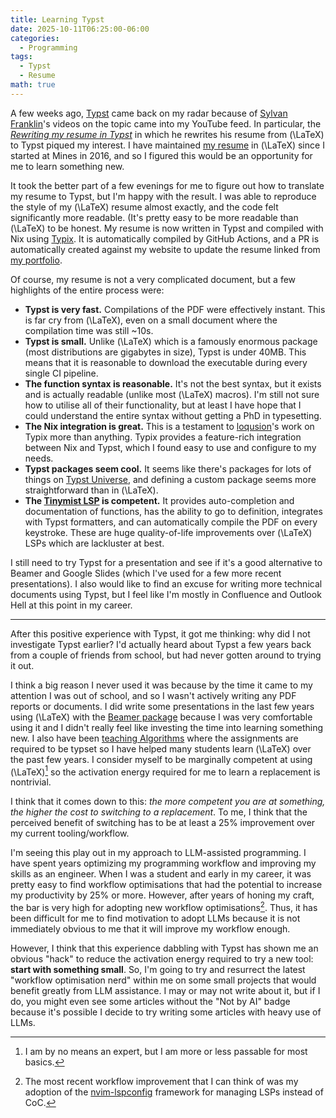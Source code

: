 ```yaml
---
title: Learning Typst
date: 2025-10-11T06:25:00-06:00
categories:
  - Programming
tags:
  - Typst
  - Resume
math: true
---
```


A few weeks ago, [Typst](https://typst.app/) came back on my radar because of
[Sylvan Franklin](https://www.youtube.com/@sylvanfranklin)'s videos on the topic
came into my YouTube feed. In particular, the
[_Rewriting my resume in Typst_](https://www.youtube.com/watch?v=Bwo1oX4wapE) in
which he rewrites his resume from \(\LaTeX\) to Typst piqued my interest. I have
maintained [my resume](https://github.com/sumnerevans/resume) in \(\LaTeX\)
since I started at Mines in 2016, and so I figured this would be an opportunity
for me to learn something new.

It took the better part of a few evenings for me to figure out how to translate
my resume to Typst, but I'm happy with the result. I was able to reproduce the
style of my \(\LaTeX\) resume almost exactly, and the code felt significantly
more readable. (It's pretty easy to be more readable than \(\LaTeX\) to be
honest. My resume is now written in Typst and compiled with Nix using
[Typix](https://loqusion.github.io/typix/). It is automatically compiled by
GitHub Actions, and a PR is automatically created against my website to update
the resume linked from [my portfolio]({{<ref"../../portfolio/index.md">}}).

Of course, my resume is not a very complicated document, but a few highlights of
the entire process were:

- **Typst is very fast.** Compilations of the PDF were effectively instant. This
  is far cry from \(\LaTeX\), even on a small document where the compilation
  time was still ~10s.
- **Typst is small.** Unlike \(\LaTeX\) which is a famously enormous package
  (most distributions are gigabytes in size), Typst is under 40MB. This means
  that it is reasonable to download the executable during every single CI
  pipeline.
- **The function syntax is reasonable.** It's not the best syntax, but it exists
  and is actually readable (unlike most \(\LaTeX\) macros). I'm still not sure
  how to utilise all of their functionality, but at least I have hope that I
  could understand the entire syntax without getting a PhD in typesetting.
- **The Nix integration is great.** This is a testament to
  [loqusion](https://loqusion.dev)'s work on Typix more than anything. Typix
  provides a feature-rich integration between Nix and Typst, which I found easy
  to use and configure to my needs.
- **Typst packages seem cool.** It seems like there's packages for lots of
  things on [Typst Universe](https://typst.app/universe/), and defining a custom
  package seems more straightforward than in \(\LaTeX\).
- **The [Tinymist LSP](https://myriad-dreamin.github.io/tinymist/) is
  competent.** It provides auto-completion and documentation of functions, has
  the ability to go to definition, integrates with Typst formatters, and can
  automatically compile the PDF on every keystroke. These are huge
  quality-of-life improvements over \(\LaTeX\) LSPs which are lackluster at
  best.

I still need to try Typst for a presentation and see if it's a good alternative
to Beamer and Google Slides (which I've used for a few more recent
presentations). I also would like to find an excuse for writing more technical
documents using Typst, but I feel like I'm mostly in Confluence and Outlook Hell
at this point in my career.

---

After this positive experience with Typst, it got me thinking: why did I not
investigate Typst earlier? I'd actually heard about Typst a few years back from
a couple of friends from school, but had never gotten around to trying it out.

I think a big reason I never used it was because by the time it came to my
attention I was out of school, and so I wasn't actively writing any PDF reports
or documents. I did write some presentations in the last few years using
\(\LaTeX\) with the [Beamer package](https://ctan.org/pkg/beamer?lang=en)
because I was very comfortable using it and I didn't really feel like investing
the time into learning something new. I also have been
[teaching Algorithms]({{<ref"../../portfolio/index.md#experience-adjunct-mines">}})
where the assignments are required to be typset so I have helped many students
learn \(\LaTeX\) over the past few years. I consider myself to be marginally
competent at using \(\LaTeX\)[^1] so the activation energy required for me to
learn a replacement is nontrivial.

I think that it comes down to this: _the more competent you are at something,
the higher the cost to switching to a replacement_. To me, I think that the
perceived benefit of switching has to be at least a 25% improvement over my
current tooling/workflow.

I'm seeing this play out in my approach to LLM-assisted programming. I have
spent years optimizing my programming workflow and improving my skills as an
engineer. When I was a student and early in my career, it was pretty easy to
find workflow optimisations that had the potential to increase my productivity
by 25% or more. However, after years of honing my craft, the bar is very high
for adopting new workflow optimisations[^2]. Thus, it has been difficult for me
to find motivation to adopt LLMs because it is not immediately obvious to me
that it will improve my workflow enough.

However, I think that this experience dabbling with Typst has shown me an
obvious "hack" to reduce the activation energy required to try a new tool:
**start with something small**. So, I'm going to try and resurrect the latest
"workflow optimisation nerd" within me on some small projects that would benefit
greatly from LLM assistance. I may or may not write about it, but if I do, you
might even see some articles without the "Not by AI" badge because it's
possible I decide to try writing some articles with heavy use of LLMs.

[^1]: I am by no means an expert, but I am more or less passable for most
    basics.

[^2]: The most recent workflow improvement that I can think of was my adoption
    of the [nvim-lspconfig](https://github.com/neovim/nvim-lspconfig) framework
    for managing LSPs instead of CoC.
